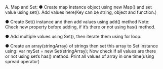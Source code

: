 A. Map and Set:
● Create map instance object using new Map() and set value using set(). Add values here(Key can be string, object and function.)

● Create Set() instance and then add values using add() method
Note: Check new property before adding, if it’s there or not using has() method.

● Add multiple values using Set(), then iterate them using for loop.

● Create an array(stringArray) of strings then set this array to Set instance using:
var mySet = new Set(stringArray);
Now check if all values are there or not using set’s has() method. 
Print all values of array in one time(using spread operator)
